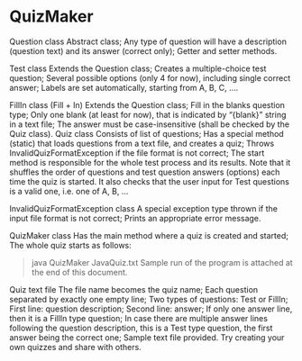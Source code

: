 # QuizMaker
Question class
Abstract class;
Any type of question will have a description (question text) and its answer (correct only);
Getter and setter methods.

Test class
Extends the Question class;
Creates a multiple-choice test question;
Several possible options (only 4 for now), including single correct answer;
Labels are set automatically, starting from A, B, C, ….

FillIn class (Fill + In)
Extends the Question class;
Fill in the blanks question type;
Only one blank (at least for now), that is indicated by “{blank}” string in a text file;
The answer must be case-insensitive (shall be checked by the Quiz class).
Quiz class
Consists of list of questions;
Has a special method (static) that loads questions from a text file, and creates a quiz;
Throws InvalidQuizFormatException if the file format is not correct; 
The start method is responsible for the whole test process and its results. Note that it shuffles the order of questions and test question answers (options) each time the quiz is started. It also checks that the user input for Test questions is a valid one, i.e. one of A, B, ...

InvalidQuizFormatException class
A special exception type thrown if the input file format is not correct;
Prints an appropriate error message.

QuizMaker class
Has the main method where a quiz is created and started;
The whole quiz starts as follows:
> java QuizMaker JavaQuiz.txt
Sample run of the program is attached at the end of this document.

Quiz text file
The file name becomes the quiz name;
Each question separated by exactly one empty line;
Two types of questions: Test or FillIn;
First line: question description; Second line: answer;
If only one answer line, then it is a FillIn type question;
In case there are multiple answer lines following the question description, this is a Test type question, the first answer being the correct one;
Sample text file provided. Try creating your own quizzes and share with others.
